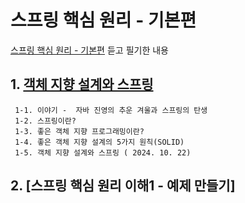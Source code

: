 # 스프링 핵심 원리 - 기본편

[스프링 핵심 원리 - 기본편](https://www.inflearn.com/course/%EC%8A%A4%ED%94%84%EB%A7%81-%ED%95%B5%EC%8B%AC-%EC%9B%90%EB%A6%AC-%EA%B8%B0%EB%B3%B8%ED%8E%B8#) 듣고 필기한 내용

## 1. [객체 지향 설계와 스프링](객체%20지향%20설계와%20스프링.md)

     1-1. 이야기 -  자바 진영의 추운 겨울과 스프링의 탄생
     1-2. 스프링이란?
     1-3. 좋은 객체 지향 프로그래밍이란?
     1-4. 좋은 객체 지향 설계의 5가지 원칙(SOLID)
     1-5. 객체 지향 설계와 스프링 ( 2024. 10. 22)
## 2. [스프링 핵심 원리 이해1 - 예제 만들기]
